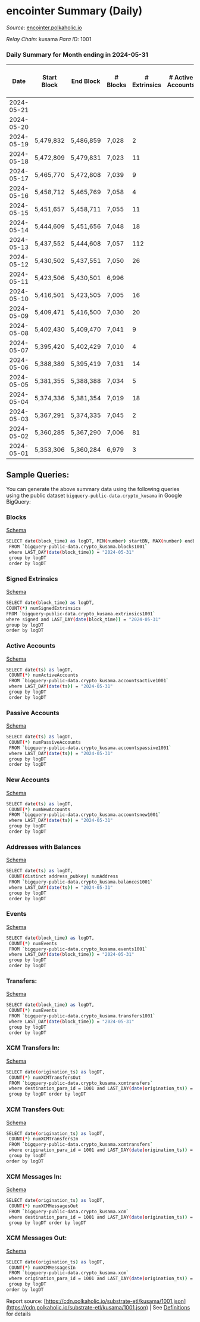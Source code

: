 # encointer Summary (Daily)

_Source_: [encointer.polkaholic.io](https://encointer.polkaholic.io)

*Relay Chain*: kusama
*Para ID*: 1001



### Daily Summary for Month ending in 2024-05-31


| Date    | Start Block | End Block | # Blocks | # Extrinsics | # Active Accounts | # Passive Accounts | # New Accounts | # Addresses | # Events  | # Transfers ($USD) | # XCM Transfers In ($USD) | # XCM Transfers Out ($USD) | # XCM In | # XCM Out | Issues |
|---------|-------------|-----------|----------|--------------|-------------------|--------------------|----------------|-------------|-----------|--------------------|---------------------------|----------------------------|----------|-----------|--------|
| 2024-05-21 |  |  |  |  |  |  |  |  |  |   |   |   |  |  |  |
| 2024-05-20 |  |  |  |  |  |  |  |  |  |   |   |   |  |  |  |
| 2024-05-19 | 5,479,832 | 5,486,859 | 7,028 | 2 |  |  |  | 105 | 14,065 |   |   |   |  |  |  |
| 2024-05-18 | 5,472,809 | 5,479,831 | 7,023 | 11 |  |  |  | 105 | 14,084 | 3  |   |   |  |  |  |
| 2024-05-17 | 5,465,770 | 5,472,808 | 7,039 | 9 |  |  |  | 105 | 14,112 | 1  |   |   |  |  |  |
| 2024-05-16 | 5,458,712 | 5,465,769 | 7,058 | 4 |  |  |  | 105 | 14,128 |   |   |   |  |  |  |
| 2024-05-15 | 5,451,657 | 5,458,711 | 7,055 | 11 |  |  |  | 105 | 14,141 |   |   |   |  |  |  |
| 2024-05-14 | 5,444,609 | 5,451,656 | 7,048 | 18 |  |  |  | 105 | 14,177 | 3  |   |   |  |  |  |
| 2024-05-13 | 5,437,552 | 5,444,608 | 7,057 | 112 |  |  |  | 105 | 14,393 | 5  |   |   |  |  |  |
| 2024-05-12 | 5,430,502 | 5,437,551 | 7,050 | 26 |  |  |  | 105 | 14,166 |   |   |   |  |  |  |
| 2024-05-11 | 5,423,506 | 5,430,501 | 6,996 |  |  |  |  | 105 | 13,996 |   |   |   |  |  |  |
| 2024-05-10 | 5,416,501 | 5,423,505 | 7,005 | 16 |  |  |  | 105 | 14,058 |   |   |   |  |  |  |
| 2024-05-09 | 5,409,471 | 5,416,500 | 7,030 | 20 |  |  |  | 105 | 14,116 |   |   |   |  |  |  |
| 2024-05-08 | 5,402,430 | 5,409,470 | 7,041 | 9 |  |  |  | 105 | 14,113 |   |   |   |  |  |  |
| 2024-05-07 | 5,395,420 | 5,402,429 | 7,010 | 4 |  |  |  | 105 | 14,034 |   |   |   |  |  |  |
| 2024-05-06 | 5,388,389 | 5,395,419 | 7,031 | 14 |  |  |  | 105 | 14,106 |   |   |   |  |  |  |
| 2024-05-05 | 5,381,355 | 5,388,388 | 7,034 | 5 |  |  |  | 105 | 14,083 |   |   |   |  |  |  |
| 2024-05-04 | 5,374,336 | 5,381,354 | 7,019 | 18 |  |  |  | 106 | 14,102 | 2  |   |   |  |  |  |
| 2024-05-03 | 5,367,291 | 5,374,335 | 7,045 | 2 |  |  |  | 106 | 14,100 | 1  |   |   |  |  |  |
| 2024-05-02 | 5,360,285 | 5,367,290 | 7,006 | 81 |  |  |  | 105 | 14,296 | 10  |   |   |  |  |  |
| 2024-05-01 | 5,353,306 | 5,360,284 | 6,979 | 3 |  |  |  | 104 | 13,983 | 2  |   |   |  |  |  |

## Sample Queries:
You can generate the above summary data using the following queries using the public dataset `bigquery-public-data.crypto_kusama` in Google BigQuery:


### Blocks 

[Schema](https://github.com/colorfulnotion/substrate-etl/blob/main/schema/blocks.json)

```bash
SELECT date(block_time) as logDT, MIN(number) startBN, MAX(number) endBN, COUNT(*) numBlocks 
 FROM `bigquery-public-data.crypto_kusama.blocks1001`  
 where LAST_DAY(date(block_time)) = "2024-05-31" 
 group by logDT 
 order by logDT
```

### Signed Extrinsics 

[Schema](https://github.com/colorfulnotion/substrate-etl/blob/main/schema/extrinsics.json)

```bash
SELECT date(block_time) as logDT, 
COUNT(*) numSignedExtrinsics 
FROM `bigquery-public-data.crypto_kusama.extrinsics1001`  
where signed and LAST_DAY(date(block_time)) = "2024-05-31" 
group by logDT 
order by logDT
```

### Active Accounts 

[Schema](https://github.com/colorfulnotion/substrate-etl/blob/main/schema/accountsactive.json)

```bash
SELECT date(ts) as logDT, 
 COUNT(*) numActiveAccounts 
 FROM `bigquery-public-data.crypto_kusama.accountsactive1001` 
 where LAST_DAY(date(ts)) = "2024-05-31" 
 group by logDT 
 order by logDT
```

### Passive Accounts 

[Schema](https://github.com/colorfulnotion/substrate-etl/blob/main/schema/accountspassive.json)

```bash
SELECT date(ts) as logDT, 
 COUNT(*) numPassiveAccounts 
 FROM `bigquery-public-data.crypto_kusama.accountspassive1001` 
 where LAST_DAY(date(ts)) = "2024-05-31" 
 group by logDT 
 order by logDT
```

### New Accounts 

[Schema](https://github.com/colorfulnotion/substrate-etl/blob/main/schema/accountsnew.json)

```bash
SELECT date(ts) as logDT, 
 COUNT(*) numNewAccounts 
 FROM `bigquery-public-data.crypto_kusama.accountsnew1001` 
 where LAST_DAY(date(ts)) = "2024-05-31" 
 group by logDT
 order by logDT
```

### Addresses with Balances 

[Schema](https://github.com/colorfulnotion/substrate-etl/blob/main/schema/balances.json)

```bash
SELECT date(ts) as logDT,
 COUNT(distinct address_pubkey) numAddress 
 FROM `bigquery-public-data.crypto_kusama.balances1001` 
 where LAST_DAY(date(ts)) = "2024-05-31" 
 group by logDT 
 order by logDT
```

### Events 

[Schema](https://github.com/colorfulnotion/substrate-etl/blob/main/schema/events.json)

```bash
SELECT date(block_time) as logDT, 
 COUNT(*) numEvents 
 FROM `bigquery-public-data.crypto_kusama.events1001` 
 where LAST_DAY(date(block_time)) = "2024-05-31" 
 group by logDT 
 order by logDT
```

### Transfers:

[Schema](https://github.com/colorfulnotion/substrate-etl/blob/main/schema/transfers.json)

```bash
SELECT date(block_time) as logDT, 
 COUNT(*) numEvents 
 FROM `bigquery-public-data.crypto_kusama.transfers1001` 
 where LAST_DAY(date(block_time)) = "2024-05-31" 
 group by logDT 
 order by logDT
```

### XCM Transfers In: 

[Schema](https://github.com/colorfulnotion/substrate-etl/blob/main/schema/xcmtransfers.json)

```bash
SELECT date(origination_ts) as logDT, 
 COUNT(*) numXCMTransfersOut 
 FROM `bigquery-public-data.crypto_kusama.xcmtransfers` 
 where destination_para_id = 1001 and LAST_DAY(date(origination_ts)) = "2024-05-31" 
 group by logDT order by logDT
```

### XCM Transfers Out: 

[Schema](https://github.com/colorfulnotion/substrate-etl/blob/main/schema/xcmtransfers.json)

```bash
SELECT date(origination_ts) as logDT, 
 COUNT(*) numXCMTransfersIn 
 FROM `bigquery-public-data.crypto_kusama.xcmtransfers` 
 where origination_para_id = 1001 and LAST_DAY(date(origination_ts)) = "2024-05-31" 
 group by logDT 
order by logDT
```

### XCM Messages In: 

[Schema](https://github.com/colorfulnotion/substrate-etl/blob/main/schema/xcm.json)

```bash
SELECT date(origination_ts) as logDT, 
 COUNT(*) numXCMMessagesOut 
 FROM `bigquery-public-data.crypto_kusama.xcm` 
 where destination_para_id = 1001 and LAST_DAY(date(origination_ts)) = "2024-05-31" 
 group by logDT order by logDT
```

### XCM Messages Out: 

[Schema](https://github.com/colorfulnotion/substrate-etl/blob/main/schema/xcm.json)

```bash
SELECT date(origination_ts) as logDT, 
 COUNT(*) numXCMMessagesIn 
 FROM `bigquery-public-data.crypto_kusama.xcm` 
 where origination_para_id = 1001 and LAST_DAY(date(origination_ts)) = "2024-05-31" 
 group by logDT 
order by logDT
```


Report source: [https://cdn.polkaholic.io/substrate-etl/kusama/1001.json](https://cdn.polkaholic.io/substrate-etl/kusama/1001.json) | See [Definitions](/DEFINITIONS.md) for details
